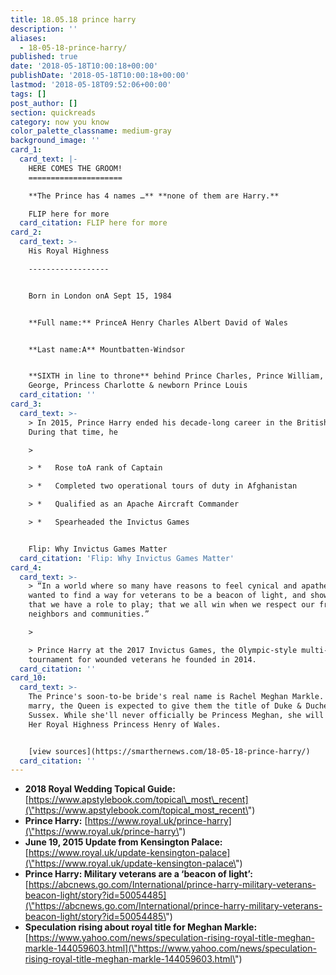 ```yaml
---
title: 18.05.18 prince harry
description: ''
aliases:
  - 18-05-18-prince-harry/
published: true
date: '2018-05-18T10:00:18+00:00'
publishDate: '2018-05-18T10:00:18+00:00'
lastmod: '2018-05-18T09:52:06+00:00'
tags: []
post_author: []
section: quickreads
category: now you know
color_palette_classname: medium-gray
background_image: ''
card_1:
  card_text: |-
    HERE COMES THE GROOM!
    =====================

    **The Prince has 4 names …** **none of them are Harry.**

    FLIP here for more
  card_citation: FLIP here for more
card_2:
  card_text: >-
    His Royal Highness

    ------------------


    Born in London onA Sept 15, 1984


    **Full name:** PrinceA Henry Charles Albert David of Wales


    **Last name:A** Mountbatten-Windsor


    **SIXTH in line to throne** behind Prince Charles, Prince William, Prince
    George, Princess Charlotte & newborn Prince Louis
  card_citation: ''
card_3:
  card_text: >-
    > In 2015, Prince Harry ended his decade-long career in the British Army.
    During that time, he

    > 

    > *   Rose toA rank of Captain

    > *   Completed two operational tours of duty in Afghanistan

    > *   Qualified as an Apache Aircraft Commander

    > *   Spearheaded the Invictus Games


    Flip: Why Invictus Games Matter
  card_citation: 'Flip: Why Invictus Games Matter'
card_4:
  card_text: >-
    > “In a world where so many have reasons to feel cynical and apathetic, I
    wanted to find a way for veterans to be a beacon of light, and show us all
    that we have a role to play; that we all win when we respect our friends,
    neighbors and communities.”

    > 

    > Prince Harry at the 2017 Invictus Games, the Olympic-style multi-sport
    tournament for wounded veterans he founded in 2014.
  card_citation: ''
card_10:
  card_text: >-
    The Prince's soon-to-be bride's real name is Rachel Meghan Markle. When they
    marry, the Queen is expected to give them the title of Duke & Duchess of
    Sussex. While she'll never officially be Princess Meghan, she will become
    Her Royal Highness Princess Henry of Wales.


    [view sources](https://smarthernews.com/18-05-18-prince-harry/)
  card_citation: ''
---
```

*   **2018 Royal Wedding Topical Guide:** [https://www.apstylebook.com/topical\_most\_recent](\"https://www.apstylebook.com/topical_most_recent\")
*   **Prince Harry:** [https://www.royal.uk/prince-harry](\"https://www.royal.uk/prince-harry\")
*   **June 19, 2015 Update from Kensington Palace:** [https://www.royal.uk/update-kensington-palace](\"https://www.royal.uk/update-kensington-palace\")
*   **Prince Harry: Military veterans are a ‘beacon of light’:** [https://abcnews.go.com/International/prince-harry-military-veterans-beacon-light/story?id=50054485](\"https://abcnews.go.com/International/prince-harry-military-veterans-beacon-light/story?id=50054485\")
*   **Speculation rising about royal title for Meghan Markle:** [https://www.yahoo.com/news/speculation-rising-royal-title-meghan-markle-144059603.html](\"https://www.yahoo.com/news/speculation-rising-royal-title-meghan-markle-144059603.html\")